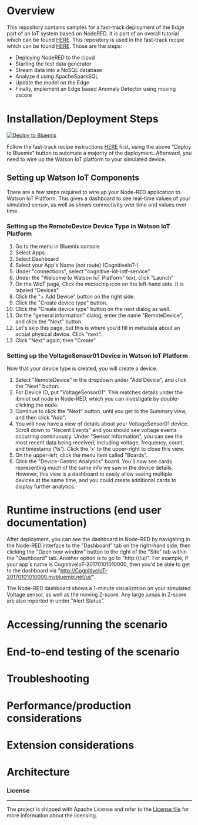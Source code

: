 # Overview

This repository contains samples for a fast-track deployment of the Edge part of an IoT system based on NodeRED. It is part of an overall tutorial which can be found [HERE](https://ibm.biz/CognitiveIoT). This repository is used in the fast-track recipe which can be found [HERE](https://developer.ibm.com/recipes/tutorials/realtime-anomaly-detection-on-the-iot-edge-using-nodered-and-moving-zscore/). Those are the steps:

* Deploying NodeRED to the cloud
* Starting the test data generator
* Stream data into a NoSQL database
* Analyze it using ApacheSparkSQL
* Update the model on the Edge
* Finally, implement an Edge based Anomaly Detector using moving zscore

# Installation/Deployment Steps

[![Deploy to Bluemix](https://bluemix.net/deploy/button.png)](https://bluemix.net/deploy?repository=https://github.com/rattboi/CognitiveIoT.git)

Follow the fast-track recipe instructions [HERE](https://developer.ibm.com/recipes/tutorials/realtime-anomaly-detection-on-the-iot-edge-using-nodered-and-moving-zscore/) first, using the above "Deploy to Bluemix" button to automate a majority of the deployment. Afterward, you need to wire up the Watson IoT platform to your simulated device.

## Setting up Watson IoT Components

There are a few steps required to wire up your Node-RED application to Watson IoT Platform. This gives a dashboard to see real-time values of your simulated sensor, as well as shows connectivity over time and values over time.

### Setting up the RemoteDevice Device Type in Watson IoT Platform

1) Go to the menu in Bluemix console
2) Select Apps
3) Select Dashboard
4) Select your App's Name (not route) (CognitiveIoT-<timestamp>)
5) Under "connections", select "cognitive-iot-iotf-service"
6) Under the "Welcome to Watson IoT Platform" text, click "Launch"
7) On the WIoT page, Click the microchip icon on the left-hand side. It is labeled "Devices"
8) Click the "+ Add Device" button on the right side.
9) Click the "Create device type" button.
9) Click the "Create device type" button on the next dialog as well.
10) On the "general information" dialog, enter the name "RemoteDevice", and click the "Next" button.
11) Let's skip this page, but this is where you'd fill in metadata about an actual physical device. Click "next".
12) Click "Next" again, then "Create"

### Setting up the VoltageSensor01 Device in Watson IoT Platform

Now that your device type is created, you will create a device.

1) Select "RemoteDevice" in the dropdown under "Add Device", and click the "Next" button.
2) For Device ID, put "VoltageSensor01". This matches details under the ibmiot out node in Node-RED, which you can investigate by double-clicking the node.
3) Continue to click the "Next" button, until you get to the Summary view, and then click "Add".
4) You will now have a view of details about your VoltageSensor01 device. Scroll down to "Recent Events" and you should see voltage events occurring continuously. Under "Sensor Information", you can see the most recent data being received, including voltage, frequency, count, and timestamp ('ts'). Click the 'x' to the upper-right to close this view.
5) On the upper-left, click the menu item called "Boards".
6) Click the "Device-Centric Analytics" board. You'll now see cards representing much of the same info we saw in the device details. However, this view is a dashboard to easily allow seeing multiple devices at the same time, and you could create additional cards to display further analytics.

# Runtime instructions (end user documentation)

After deployment, you can see the dashboard in Node-RED by navigating in the Node-RED interface to the "Dashboard" tab on the right-hand side, then clicking the "Open new window" button to the right of the "Site" tab within the "Dashboard" tab. Another option is to go to "http://<your bluemix base url>/ui/". For example, if your app's name is CognitiveIoT-20170101010000, then you'd be able to get to the dashboard via "http://CognitiveIoT-20170101010000.mybluemix.net/ui/".

The Node-RED dashboard shows a 1-minute visualization on your simulated Voltage sensor, as well as the moving Z-score. Any large jumps in Z-score are also reported in under "Alert Status".

# Accessing/running the scenario

# End-to-end testing of the scenario

# Troubleshooting

# Performance/production considerations

# Extension considerations

# Architecture

### License
-----------------------

The project is shipped with Apache License and refer to the [License file](https://github.com/IBM/CognitiveIoT/blob/master/LICENSE) for more information about the licensing.

